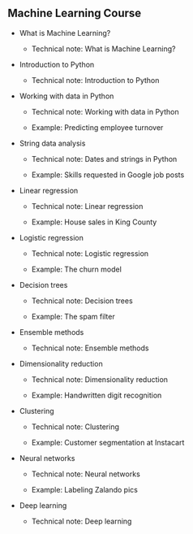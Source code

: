 ## Machine Learning Course

* What is Machine Learning?	

    + Technical note: What is Machine Learning?

* Introduction to Python

    + Technical note: Introduction to Python
  
*	Working with data in Python

    + Technical note: Working with data in Python

    + Example: Predicting employee turnover
  
* String data analysis
    
    + Technical note: Dates and strings in Python
    
    + Example: Skills requested in Google job posts

*	Linear regression

    + Technical note: Linear regression

    + Example: House sales in King County

* Logistic regression

    + Technical note: Logistic regression

    + Example: The churn model

* Decision trees

    + Technical note: Decision trees
  
    + Example: The spam filter
    
* Ensemble methods

    + Technical note: Ensemble methods

* Dimensionality reduction

    + Technical note: Dimensionality reduction

    + Example: Handwritten digit recognition

* Clustering

    + Technical note: Clustering

    + Example: Customer segmentation at Instacart
    
* Neural networks

    + Technical note: Neural networks
    
    + Example: Labeling Zalando pics

* Deep learning
   
     + Technical note: Deep learning
    
